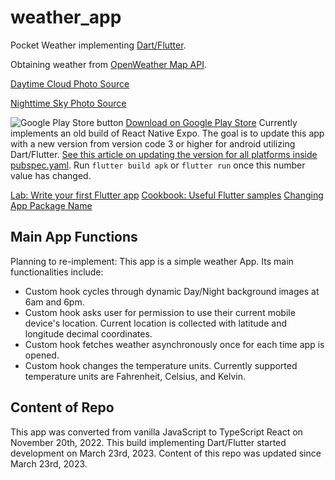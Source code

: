 # weather_app

Pocket Weather implementing [Dart/Flutter](https://docs.flutter.dev/).

Obtaining weather from [OpenWeather Map API](https://home.openweathermap.org/).

[Daytime Cloud Photo Source](https://unsplash.com/photos/yQorCngxzwI?utm_source=unsplash&utm_medium=referral&utm_content=creditShareLink)

[Nighttime Sky Photo Source](https://unsplash.com/photos/T26KCgCPsCI?utm_source=unsplash&utm_medium=referral&utm_content=creditShareLink)

![Google Play Store button](https://texttofloss.com/wp-content/uploads/2021/01/Google-Play-Store-Button-300x98.png)
[Download on Google Play Store](https://play.google.com/store/apps/details?id=com.Pocket.Weather) Currently implements an old build of React Native Expo. The goal is to update this app with a new version from version code 3 or higher for android utilizing Dart/Flutter. [See this article on updating the version for all platforms inside pubspec.yaml](https://stackoverflow.com/questions/53570575/flutter-upgrade-the-version-code-for-play-store). Run `flutter build apk` or `flutter run` once this number value has changed. 

[Lab: Write your first Flutter app](https://docs.flutter.dev/get-started/codelab)
[Cookbook: Useful Flutter samples](https://docs.flutter.dev/cookbook)
[Changing App Package Name](https://pub.dev/packages/change_app_package_name)

## Main App Functions

Planning to re-implement:
This app is a simple weather App. Its main functionalities include:
- Custom hook cycles through dynamic Day/Night background images at 6am and 6pm.
- Custom hook asks user for permission to use their current mobile device's location. Current location is collected with latitude and longitude decimal coordinates.
- Custom hook fetches weather asynchronously once for each time app is opened.
- Custom hook changes the temperature units. Currently supported temperature units are Fahrenheit, Celsius, and Kelvin.

## Content of Repo
This app was converted from vanilla JavaScript to TypeScript React on November 20th, 2022. This build implementing Dart/Flutter started development on March 23rd, 2023. Content of this repo was updated since March 23rd, 2023.